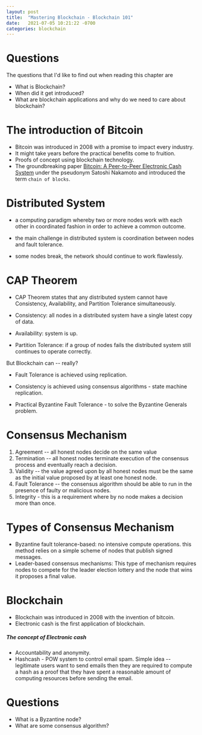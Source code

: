 ```yaml
---
layout: post
title:  "Mastering Blockchain - Blockchain 101"
date:   2021-07-05 10:21:22 -0700
categories: blockchain
---
```


# Questions

The questions that I'd like to find out when reading this chapter are
- What is Blockchain?
- When did it get introduced?
- What are blockchain applications and why do we need to care about blockchain?


# The introduction of Bitcoin 

* Bitcoin was introduced in 2008 with a promise to impact every industry. 
* It might take years before the practical benefits come to fruition. 
* Proofs of concept using blockchain technology. 
* The groundbreaking paper [Bitcoin: A Peer-to-Peer Electronic Cash System](https://bitcoin.org/bitcoin.pdf) under the pseudonym
Satoshi Nakamoto and introduced the term `chain of blocks`.
  
# Distributed System

- a computing paradigm whereby two or more nodes work with each other in coordinated fashion 
  in order to achieve a common outcome.
    
- the main challenge in distributed system is coordination between nodes and fault tolerance. 

- some nodes break, the network should continue to work flawlessly.

# CAP Theorem

- CAP Theorem states that any distributed system cannot have Consistency, Availability, and Partition Tolerance simultaneously.

- Consistency: all nodes in a distributed system have a single latest copy of data.
- Availability: system is up. 
- Partition Tolerance: if a group of nodes fails the distributed system still continues to operate correctly.

But Blockchain can -- really?

- Fault Tolerance is achieved using replication. 
- Consistency is achieved using consensus algorithms - state machine replication.

- Practical Byzantine Fault Tolerance - to solve the Byzantine Generals problem.

# Consensus Mechanism

1. Agreement -- all honest nodes decide on the same value
2. Termination -- all honest nodes terminate execution of the consensus process and eventually reach a decision.
3. Validity -- the value agreed upon by all honest nodes must be the same as the initial value proposed by at least one honest node. 
4. Fault Tolerance -- the consensus algorithm should be able to run in the presence of faulty or malicious nodes. 
5. Integrity - this is a requirement where by no node makes a decision more than once. 

# Types of Consensus Mechanism

- Byzantine fault tolerance-based: no intensive compute operations.  this method relies on a simple scheme of nodes that publish signed messages.
- Leader-based consensus mechanisms: This type of mechanism requires nodes to compete for the leader election lottery 
    and the node that wins it proposes a final value. 
  

# Blockchain
- Blockchain was introduced in 2008 with the invention of bitcoin. 
- Electronic cash is the first application of blockchain. 

##### The concept of Electronic cash
- Accountability and anonymity. 
- Hashcash - POW system to control email spam.  Simple idea -- legitimate users want to send emails then they are required to 
compute a hash as a proof that they have spent a reasonable amount of computing resources before sending the email. 

# Questions

- What is a Byzantine node?
- What are some consensus algorithm? 

